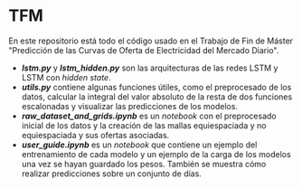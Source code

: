 # TFM

En este repositorio está todo el código usado en el Trabajo de Fin de Máster "Predicción de las Curvas de Oferta de Electricidad del Mercado Diario". 

- ***lstm.py*** y ***lstm_hidden.py*** son las arquitecturas de las redes LSTM y LSTM con *hidden state*.
- ***utils.py*** contiene algunas funciones útiles, como el preprocesado de los datos, calcular la integral del valor absoluto de la resta de dos funciones escalonadas y visualizar las predicciones de los modelos.
- ***raw_dataset_and_grids.ipynb*** es un *notebook* con el preprocesado inicial de los datos y la creación de las mallas equiespaciada y no equiespaciada y sus ofertas asociadas.
- ***user_guide.ipynb*** es un *notebook* que contiene un ejemplo del entrenamiento de cada modelo y un ejemplo de la carga de los modelos una vez se hayan guardado los pesos. También se muestra cómo realizar predicciones sobre un conjunto de días.
